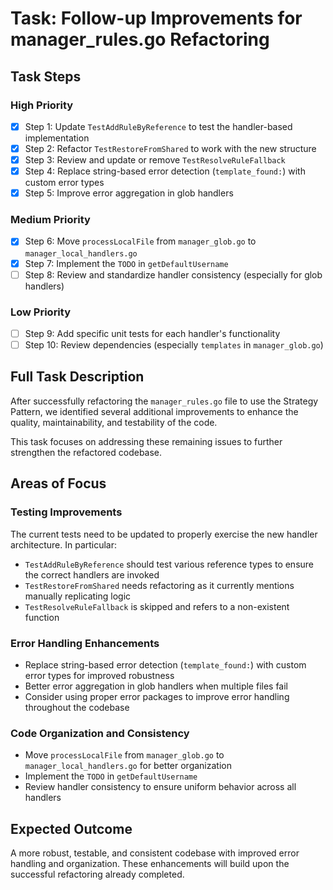 # Task: Follow-up Improvements for manager_rules.go Refactoring

## Task Steps

### High Priority

- [x] Step 1: Update `TestAddRuleByReference` to test the handler-based implementation
- [x] Step 2: Refactor `TestRestoreFromShared` to work with the new structure
- [x] Step 3: Review and update or remove `TestResolveRuleFallback`
- [x] Step 4: Replace string-based error detection (`template_found:`) with custom error types
- [x] Step 5: Improve error aggregation in glob handlers

### Medium Priority

- [x] Step 6: Move `processLocalFile` from `manager_glob.go` to `manager_local_handlers.go`
- [x] Step 7: Implement the `TODO` in `getDefaultUsername`
- [ ] Step 8: Review and standardize handler consistency (especially for glob handlers)

### Low Priority

- [ ] Step 9: Add specific unit tests for each handler's functionality
- [ ] Step 10: Review dependencies (especially `templates` in `manager_glob.go`)

## Full Task Description

After successfully refactoring the `manager_rules.go` file to use the Strategy Pattern, we identified several additional improvements to enhance the quality, maintainability, and testability of the code.

This task focuses on addressing these remaining issues to further strengthen the refactored codebase.

## Areas of Focus

### Testing Improvements

The current tests need to be updated to properly exercise the new handler architecture. In particular:

- `TestAddRuleByReference` should test various reference types to ensure the correct handlers are invoked
- `TestRestoreFromShared` needs refactoring as it currently mentions manually replicating logic
- `TestResolveRuleFallback` is skipped and refers to a non-existent function

### Error Handling Enhancements

- Replace string-based error detection (`template_found:`) with custom error types for improved robustness
- Better error aggregation in glob handlers when multiple files fail
- Consider using proper error packages to improve error handling throughout the codebase

### Code Organization and Consistency

- Move `processLocalFile` from `manager_glob.go` to `manager_local_handlers.go` for better organization
- Implement the `TODO` in `getDefaultUsername`
- Review handler consistency to ensure uniform behavior across all handlers

## Expected Outcome

A more robust, testable, and consistent codebase with improved error handling and organization. These enhancements will build upon the successful refactoring already completed.
